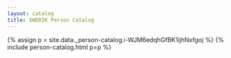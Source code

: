 ```yaml
---
layout: catalog
title: SWERIK Person Catalog
---
```

{% assign p = site.data._person-catalog.i-WJM6edqhGfBK1ijhNxfgoj %}
{% include person-catalog.html p=p %}

